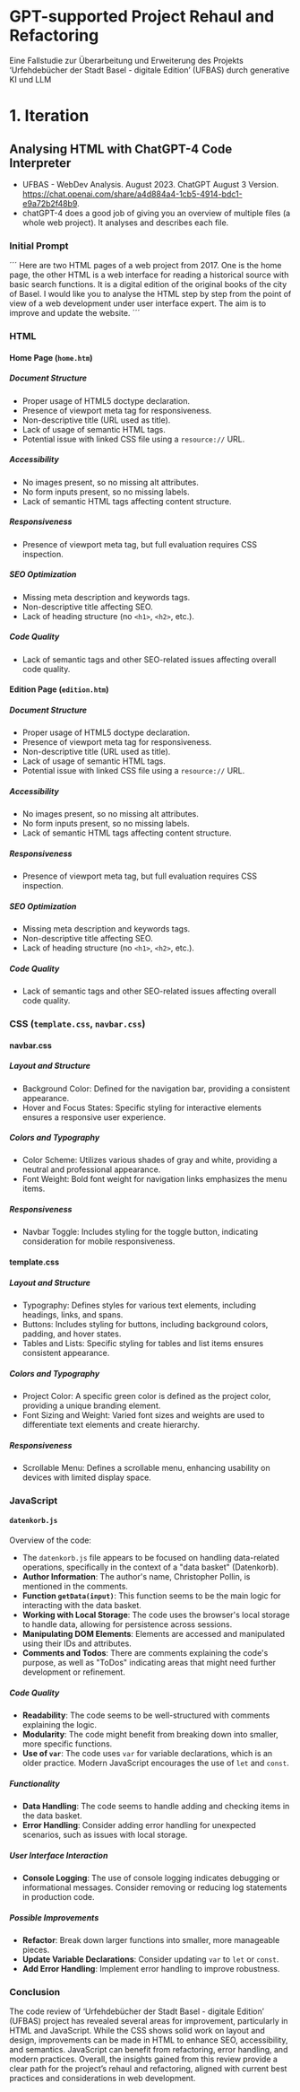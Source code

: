 # GPT-supported Project Rehaul and Refactoring
Eine Fallstudie zur Überarbeitung und Erweiterung des Projekts ‘Urfehdebücher der Stadt Basel - digitale Edition’ (UFBAS) durch generative KI und LLM

# 1. Iteration

## Analysing HTML with ChatGPT-4 Code Interpreter

* UFBAS - WebDev Analysis. August 2023. ChatGPT August 3 Version. https://chat.openai.com/share/a4d884a4-1cb5-4914-bdc1-e9a72b2f48b9. 
* chatGPT-4 does a good job of giving you an overview of multiple files (a whole web project). It analyses and describes each file.

### Initial Prompt

´´´
Here are two HTML pages of a web project from 2017. One is the home page, the other HTML is a web interface for reading a historical source with basic search functions. It is a digital edition of the original books of the city of Basel. I would like you to analyse the HTML step by step from the point of view of a web development under user interface expert. The aim is to improve and update the website. 
´´´

### HTML

#### Home Page (`home.htm`)

##### Document Structure
- Proper usage of HTML5 doctype declaration.
- Presence of viewport meta tag for responsiveness.
- Non-descriptive title (URL used as title).
- Lack of usage of semantic HTML tags.
- Potential issue with linked CSS file using a `resource://` URL.

##### Accessibility
- No images present, so no missing alt attributes.
- No form inputs present, so no missing labels.
- Lack of semantic HTML tags affecting content structure.

##### Responsiveness
- Presence of viewport meta tag, but full evaluation requires CSS inspection.

##### SEO Optimization
- Missing meta description and keywords tags.
- Non-descriptive title affecting SEO.
- Lack of heading structure (no `<h1>`, `<h2>`, etc.).

##### Code Quality
- Lack of semantic tags and other SEO-related issues affecting overall code quality.

#### Edition Page (`edition.htm`)

##### Document Structure
- Proper usage of HTML5 doctype declaration.
- Presence of viewport meta tag for responsiveness.
- Non-descriptive title (URL used as title).
- Lack of usage of semantic HTML tags.
- Potential issue with linked CSS file using a `resource://` URL.

##### Accessibility
- No images present, so no missing alt attributes.
- No form inputs present, so no missing labels.
- Lack of semantic HTML tags affecting content structure.

##### Responsiveness
- Presence of viewport meta tag, but full evaluation requires CSS inspection.

##### SEO Optimization
- Missing meta description and keywords tags.
- Non-descriptive title affecting SEO.
- Lack of heading structure (no `<h1>`, `<h2>`, etc.).

##### Code Quality
- Lack of semantic tags and other SEO-related issues affecting overall code quality.

### CSS (`template.css`, `navbar.css`)

#### navbar.css

##### Layout and Structure
- Background Color: Defined for the navigation bar, providing a consistent appearance.
- Hover and Focus States: Specific styling for interactive elements ensures a responsive user experience.

##### Colors and Typography
- Color Scheme: Utilizes various shades of gray and white, providing a neutral and professional appearance.
- Font Weight: Bold font weight for navigation links emphasizes the menu items.

##### Responsiveness
- Navbar Toggle: Includes styling for the toggle button, indicating consideration for mobile responsiveness.

#### template.css

##### Layout and Structure
- Typography: Defines styles for various text elements, including headings, links, and spans.
- Buttons: Includes styling for buttons, including background colors, padding, and hover states.
- Tables and Lists: Specific styling for tables and list items ensures consistent appearance.

##### Colors and Typography
- Project Color: A specific green color is defined as the project color, providing a unique branding element.
- Font Sizing and Weight: Varied font sizes and weights are used to differentiate text elements and create hierarchy.

##### Responsiveness
- Scrollable Menu: Defines a scrollable menu, enhancing usability on devices with limited display space.

### JavaScript

#### `datenkorb.js`

Overview of the code:
- The `datenkorb.js` file appears to be focused on handling data-related operations, specifically in the context of a "data basket" (Datenkorb).
- **Author Information**: The author's name, Christopher Pollin, is mentioned in the comments.
- **Function `getData(input)`**: This function seems to be the main logic for interacting with the data basket.
- **Working with Local Storage**: The code uses the browser's local storage to handle data, allowing for persistence across sessions.
- **Manipulating DOM Elements**: Elements are accessed and manipulated using their IDs and attributes.
- **Comments and Todos**: There are comments explaining the code's purpose, as well as "ToDos" indicating areas that might need further development or refinement.

##### Code Quality
- **Readability**: The code seems to be well-structured with comments explaining the logic.
- **Modularity**: The code might benefit from breaking down into smaller, more specific functions.
- **Use of `var`**: The code uses `var` for variable declarations, which is an older practice. Modern JavaScript encourages the use of `let` and `const`.

##### Functionality
- **Data Handling**: The code seems to handle adding and checking items in the data basket.
- **Error Handling**: Consider adding error handling for unexpected scenarios, such as issues with local storage.

##### User Interface Interaction
- **Console Logging**: The use of console logging indicates debugging or informational messages. Consider removing or reducing log statements in production code.

##### Possible Improvements
- **Refactor**: Break down larger functions into smaller, more manageable pieces.
- **Update Variable Declarations**: Consider updating `var` to `let` or `const`.
- **Add Error Handling**: Implement error handling to improve robustness.

### Conclusion

The code review of ‘Urfehdebücher der Stadt Basel - digitale Edition’ (UFBAS) project has revealed several areas for improvement, particularly in HTML and JavaScript. While the CSS shows solid work on layout and design, improvements can be made in HTML to enhance SEO, accessibility, and semantics. JavaScript can benefit from refactoring, error handling, and modern practices. Overall, the insights gained from this review provide a clear path for the project’s rehaul and refactoring, aligned with current best practices and considerations in web development.